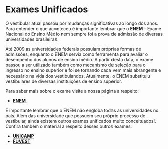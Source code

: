 Exames Unificados
=================

O vestibular atual passou por mudanças significativas ao longo dos anos. Para entender o que aconteceu é importante lembrar que o **ENEM** - Exame Nacional do Ensino Médio nem sempre foi a prova de admissão de diversas universidades brasileiras.

Até 2009 as universidades federais possuíam próprias formas de admissões, enquanto o ENEM servia como ferramenta para avaliar o desempenho dos alunos de ensino médio. A partir desta data, o exame passou a ser utilizado também como mecanismo de seleção para o ingresso no ensino superior e foi se tornando cada vem mais abrangente e necessário na vida dos vestibulandos. Atualmente, o ENEM substituiu vestibulares de diversas instituições de ensino superior. 

Para saber mais sobre o exame visite a nossa página a respeito:
- [**ENEM**](http://www.qilabs.org/guias/vestibular/exames-unificados/enem).

É importante lembrar que o ENEM não engloba todas as universidades no país. Além das universidade que possuem seu próprio processo de vestibular, ainda existem outros exames unificados muito conceituados!. Confira também o material a respeito desses outros exames:

- [**UNICAMP**](http://www.qilabs.org/guias/vestibular/exames-unificados/unicamp)
- [**FUVEST**](http://www.qilabs.org/guias/vestibular/exames-unificados/fuvest)
